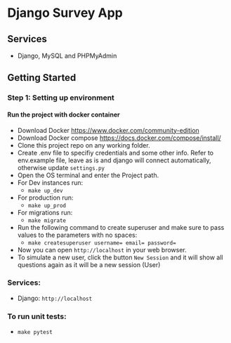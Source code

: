 # Django Survey App

## Services

* Django, MySQL and PHPMyAdmin

## Getting Started

### Step 1: Setting up environment

#### Run the project with docker container

* Download Docker https://www.docker.com/community-edition
* Download Docker compose https://docs.docker.com/compose/install/
* Clone this project repo on any working folder.
* Create .env file to specifiy credentials and some other info. Refer to env.example file, leave as is and django will connect automatically, otherwise update `settings.py`
* Open the OS terminal and enter the Project path.
* For Dev instances run:
    * `make up_dev`
* For production run:
    * `make up_prod`
* For migrations run:
    * `make migrate`
* Run the following command to create superuser and make sure to pass values to the parameters with no spaces: 
    * `make createsuperuser username= email= password=`
* Now you can open `http://localhost` in your web browser.
* To simulate a new user, click the button `New Session` and it will show all questions again as it will be a new session (User)

### Services:
* Django: `http://localhost`

### To run unit tests:
* `make pytest`
